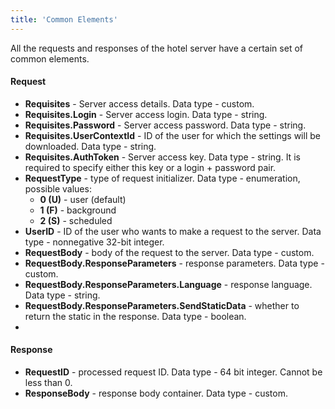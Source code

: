 ```yaml
---
title: 'Common Elements'
---
```


All the requests and responses of the hotel server have a certain set of common elements.

#### Request
-   **Requisites** - Server access details. Data type - custom.
-   **Requisites.Login** - Server access login. Data type - string.
-   **Requisites.Password** - Server access password. Data type - string.
-   **Requisites.UserContextId** - ID of the user for which the settings will be downloaded. Data type - string. 
-   **Requisites.AuthToken** - Server access key. Data type - string. It is required to specify either this key or a login + password pair.
-   **RequestType** - type of request initializer. Data type - enumeration, possible values:
    -   **0 (U)** - user (default)
    -   **1 (F)** - background
    -   **2 (S)** - scheduled
-   **UserID** - ID of the user who wants to make a request to the server. Data type - nonnegative 32-bit integer.
-   **RequestBody** - body of the request to the server. Data type - custom.
-   **RequestBody.ResponseParameters** - response parameters. Data type - custom.
-   **RequestBody.ResponseParameters.Language** - response language. Data type - string.
-   **RequestBody.ResponseParameters.SendStaticData** - whether to return the static in the response. Data type - boolean.
-   
#### Response

-   **RequestID** - processed request ID. Data type - 64 bit integer. Cannot be less than 0.
-   **ResponseBody** - response body container. Data type - custom.